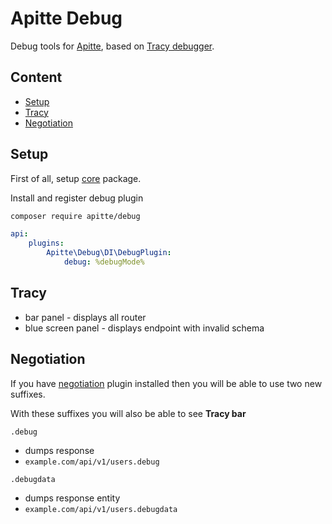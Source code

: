 # Apitte Debug

Debug tools for [Apitte](https://github.com/apitte/core), based on [Tracy debugger](https://github.com/nette/tracy).

## Content

- [Setup](#setup)
- [Tracy](#tracy)
- [Negotiation](#negotiation)

## Setup

First of all, setup [core](https://github.com/apitte/core) package.

Install and register debug plugin

```bash
composer require apitte/debug
```

```yaml
api:
    plugins: 
        Apitte\Debug\DI\DebugPlugin:
            debug: %debugMode%
```

## Tracy

- bar panel - displays all router
- blue screen panel - displays endpoint with invalid schema

## Negotiation

If you have [negotiation](https://github.com/apitte/negotiation) plugin installed then you will be able to use two new suffixes.

With these suffixes you will also be able to see **Tracy bar**

`.debug`

- dumps response
- `example.com/api/v1/users.debug`

`.debugdata`

- dumps response entity
- `example.com/api/v1/users.debugdata`
